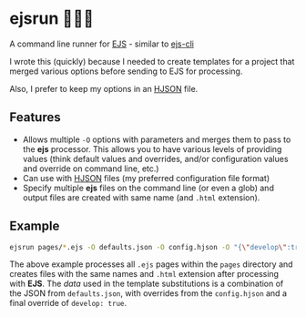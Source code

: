 # ejsrun 🏃🏻‍♂️

A command line runner for [EJS](http://ejs.co/) - similar to [ejs-cli](https://github.com/fnobi/ejs-cli)

I wrote this (quickly) because I needed to create templates for a project that merged various options before sending to EJS for processing.

Also, I prefer to keep my options in an [HJSON](http://hjson.org/) file. 

## Features

- Allows multiple `-O` options with parameters and merges them to pass to the **ejs** processor. This allows you to have various levels of providing values (think default values and overrides, and/or configuration values and override on command line, etc.)
- Can use with [HJSON](http://hjson.org/) files (my preferred configuration file format)
- Specify multiple **ejs** files on the command line (or even a glob) and output files are created with same name (and `.html` extension).

## Example

```bash
ejsrun pages/*.ejs -O defaults.json -O config.hjson -O "{\"develop\":true}"
```

The above example processes all `.ejs` pages within the `pages` directory and creates files with the same names and `.html` extension after processing with **EJS**. The *data* used in the template substitutions is a combination of the JSON from `defaults.json`, with overrides from the `config.hjson` and a final override of `develop: true`.